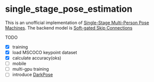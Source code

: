 # single_stage_pose_estimation
This is an unofficial implementation of [Single-Stage Multi-Person Pose Machines](https://arxiv.org/abs/1908.09220).
The backend model is [Soft-gated Skip Connections](https://arxiv.org/abs/2002.11098v1)

TODO
- [x] training
- [x] load MSCOCO keypoint dataset
- [x] calculate accuracy(oks)
- [ ] mobile
- [ ] multi-gpu training
- [ ] introduce [DarkPose](https://arxiv.org/abs/1910.06278)
